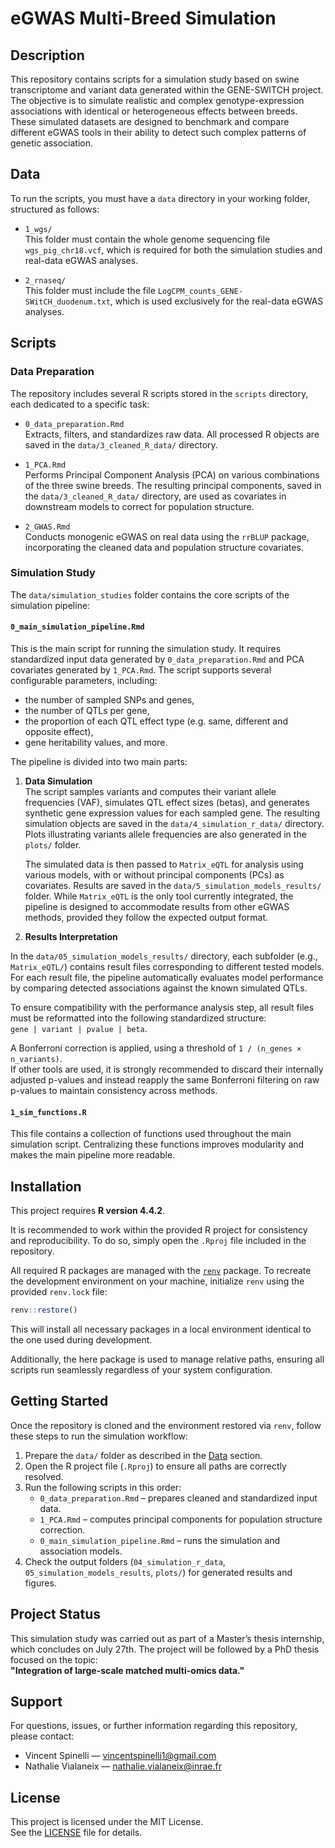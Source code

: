 # eGWAS Multi-Breed Simulation

## Description

This repository contains scripts for a simulation study based on swine transcriptome and variant data generated within the GENE-SWITCH project. The objective is to simulate realistic and complex genotype-expression associations with identical or heterogeneous effects between breeds. These simulated datasets are designed to benchmark and compare different eGWAS tools in their ability to detect such complex patterns of genetic association.

## Data

To run the scripts, you must have a `data` directory in your working folder, structured as follows:

- `1_wgs/`  
  This folder must contain the whole genome sequencing file `wgs_pig_chr18.vcf`, which is required for both the simulation studies and real-data eGWAS analyses.

- `2_rnaseq/`  
  This folder must include the file `LogCPM_counts_GENE-SWitCH_duodenum.txt`, which is used exclusively for the real-data eGWAS analyses.

## Scripts

### Data Preparation

The repository includes several R scripts stored in the `scripts` directory, each dedicated to a specific task:

- `0_data_preparation.Rmd`  
  Extracts, filters, and standardizes raw data. All processed R objects are saved in the `data/3_cleaned_R_data/` directory.

- `1_PCA.Rmd`  
  Performs Principal Component Analysis (PCA) on various combinations of the three swine breeds. The resulting principal components, saved in the `data/3_cleaned_R_data/` directory, are used as covariates in downstream models to correct for population structure.

- `2_GWAS.Rmd`  
  Conducts monogenic eGWAS on real data using the `rrBLUP` package, incorporating the cleaned data and population structure covariates.

### Simulation Study

The `data/simulation_studies` folder contains the core scripts of the simulation pipeline:

#### `0_main_simulation_pipeline.Rmd`

This is the main script for running the simulation study. It requires standardized input data generated by `0_data_preparation.Rmd` and PCA covariates generated by `1_PCA.Rmd`. The script supports several configurable parameters, including:
- the number of sampled SNPs and genes,
- the number of QTLs per gene,
- the proportion of each QTL effect type (e.g. same, different and opposite effect),
- gene heritability values, and more.

The pipeline is divided into two main parts:

1. **Data Simulation**  
   The script samples variants and computes their variant allele frequencies (VAF), simulates QTL effect sizes (betas), and generates synthetic gene expression values for each sampled gene. The resulting simulation objects are saved in the `data/4_simulation_r_data/` directory. Plots illustrating variants allele frequencies are also generated in the `plots/` folder.

   The simulated data is then passed to `Matrix_eQTL` for analysis using various models, with or without principal components (PCs) as covariates. Results are saved in the `data/5_simulation_models_results/` folder. While `Matrix_eQTL` is the only tool currently integrated, the pipeline is designed to accommodate results from other eGWAS methods, provided they follow the expected output format.

2. **Results Interpretation**  

In the `data/05_simulation_models_results/` directory, each subfolder (e.g., `Matrix_eQTL/`) contains result files corresponding to different tested models. For each result file, the pipeline automatically evaluates model performance by comparing detected associations against the known simulated QTLs.

To ensure compatibility with the performance analysis step, all result files must be reformatted into the following standardized structure:  
`gene | variant | pvalue | beta`.

A Bonferroni correction is applied, using a threshold of `1 / (n_genes × n_variants)`.  
If other tools are used, it is strongly recommended to discard their internally adjusted p-values and instead reapply the same Bonferroni filtering on raw p-values to maintain consistency across methods.

#### `1_sim_functions.R`

This file contains a collection of functions used throughout the main simulation script. Centralizing these functions improves modularity and makes the main pipeline more readable.

## Installation

This project requires **R version 4.4.2**.

It is recommended to work within the provided R project for consistency and reproducibility. To do so, simply open the `.Rproj` file included in the repository.

All required R packages are managed with the [`renv`](https://rstudio.github.io/renv/) package. To recreate the development environment on your machine, initialize `renv` using the provided `renv.lock` file:

```r
renv::restore()
```

This will install all necessary packages in a local environment identical to the one used during development.

Additionally, the here package is used to manage relative paths, ensuring all scripts run seamlessly regardless of your system configuration.

## Getting Started

Once the repository is cloned and the environment restored via `renv`, follow these steps to run the simulation workflow:

1. Prepare the `data/` folder as described in the [Data](#data) section.
2. Open the R project file (`.Rproj`) to ensure all paths are correctly resolved.
3. Run the following scripts in this order:
   - `0_data_preparation.Rmd` – prepares cleaned and standardized input data.
   - `1_PCA.Rmd` – computes principal components for population structure correction.
   - `0_main_simulation_pipeline.Rmd` – runs the simulation and association models.
4. Check the output folders (`04_simulation_r_data`, `05_simulation_models_results`, `plots/`) for generated results and figures.

## Project Status

This simulation study was carried out as part of a Master’s thesis internship, which concludes on July 27th. The project will be followed by a PhD thesis focused on the topic:  
**"Integration of large-scale matched multi-omics data."**

## Support

For questions, issues, or further information regarding this repository, please contact:

- Vincent Spinelli — vincentspinelli1@gmail.com  
- Nathalie Vialaneix — nathalie.vialaneix@inrae.fr

## License

This project is licensed under the MIT License.  
See the [LICENSE](./LICENSE) file for details.